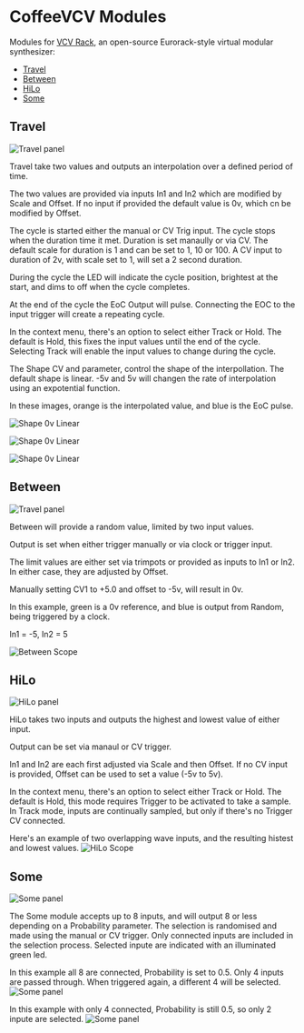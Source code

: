 # CoffeeVCV Modules

Modules for [VCV Rack](https://github.com/VCVRack/Rack), an open-source Eurorack-style virtual modular synthesizer:

  - [Travel](#Travel)
  - [Between](#Between)
  - [HiLo](#HiLo)
  - [Some](#Some)
  

## <a name="Travel"></a> Travel
![Travel panel](images/Travel1.png)

Travel take two values and outputs an interpolation over a defined period of time.

The two values are provided via inputs In1 and In2 which are modified by Scale and Offset.
If no input if provided the default value is 0v, which cn be modified by Offset.

The cycle is started either the manual or CV Trig input.
The cycle stops when the duration time it met.
Duration is set manaully or via CV.
The default scale for duration is 1 and can be set to 1, 10 or 100.
A CV input to duration of 2v, with scale set to 1, will set a 2 second duration.

During the cycle the LED will indicate the cycle position, brightest at the start, and dims to off when the cycle completes. 

At the end of the cycle the EoC Output will pulse. Connecting the EOC to the input trigger will create a repeating cycle.

In the context menu, there's an option to select either Track or 
Hold.  The default is Hold, this fixes the input values until the end of the cycle.
Selecting Track will enable the input values to change during the cycle. 

The Shape CV and parameter, control the shape of the interpollation.  The default shape is linear.  -5v and 5v will changen the rate of interpolation using an expotential function.

In these images, orange is the interpolated value, and blue is the EoC pulse.

![Shape 0v Linear](images/Travel%20Linear.png)

![Shape 0v Linear](images/Travel%20Shape%20-5.png)

![Shape 0v Linear](images/Travel%20Shape%205.png)


## <a name="Between"></a> Between
![Travel panel](images/Between.png)

Between will provide a random value, limited by two input values.

Output is set when either trigger manually or via clock or trigger input.

The limit values are either set via trimpots or provided as inputs to In1 or In2.
In either case, they are adjusted by Offset.

Manually setting CV1 to +5.0 and offset to -5v, will result in 0v.

In this example, green is a 0v reference, and blue is output from Random, being triggered by a clock.

In1 = -5, In2 = 5

![Between Scope](images/BetweenScope.png)


## <a name="HiLo"></a> HiLo
![HiLo panel](images/HiLo.png)

HiLo takes two inputs and outputs the highest and lowest value of either input.

Output can be set via manaul or CV trigger.

In1 and In2 are each first adjusted via Scale and then Offset.
If no CV input is provided, Offset can be used to set a value (-5v to 5v).

In the context menu, there's an option to select either Track or 
Hold.  The default is Hold, this mode requires Trigger to be activated to take a sample.
In Track mode, inputs are continually sampled, but only if there's no Trigger CV connected.

Here's an example of two overlapping wave inputs, and the resulting histest and lowest values. 
![HiLo Scope](images/HiLo%20Scope.png)

## <a name="Some"></a> Some
![Some panel](images/Some-Panel.png)

The Some module accepts up to 8 inputs, and will output 8 or less depending on a Probability parameter.
The selection is randomised and made using the manual or CV trigger.
Only connected inputs are included in the selection process.  Selected inpute are indicated with an illuminated green led.

In this example all 8 are connected, Probability is set to 0.5.
Only 4 inputs are passed through.  When triggered again, a different 4 will be selected.
![Some panel](images/Some-Example1.png)

In this example with only 4 connected, Probability is still 0.5, so only 2 inpute are selected.
![Some panel](images/Some-Example2.png)


